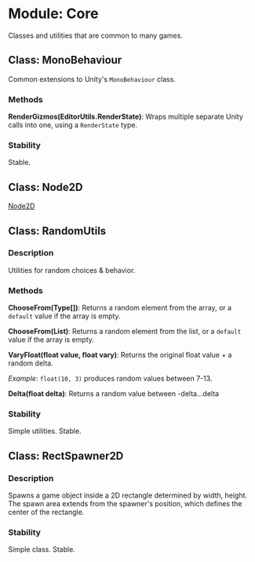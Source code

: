 # Module: Core

Classes and utilities that are common to many games.

## Class: MonoBehaviour

Common extensions to Unity's `MonoBehaviour` class.

### Methods

**RenderGizmos(EditorUtils.RenderState)**: Wraps multiple separate Unity calls into one, using a `RenderState` type.

### Stability

Stable.

## Class: Node2D

[Node2D](core/Node2D.md)

## Class: RandomUtils

### Description

Utilities for random choices & behavior.

### Methods

**ChooseFrom(Type[])**: Returns a random element from the array, or a `default` value if the array is empty.

**ChooseFrom(List)**: Returns a random element from the list, or a `default` value if the array is empty.

**VaryFloat(float value, float vary)**: Returns the original float value + a random delta.

_Example_: `float(10, 3)` produces random values between 7-13.

**Delta(float delta)**: Returns a random value between -delta...delta

### Stability

Simple utilities. Stable.

## Class: RectSpawner2D

### Description

Spawns a game object inside a 2D rectangle determined by width, height. The spawn area extends from the spawner's position, which defines the center of the rectangle.

### Stability

Simple class. Stable.
